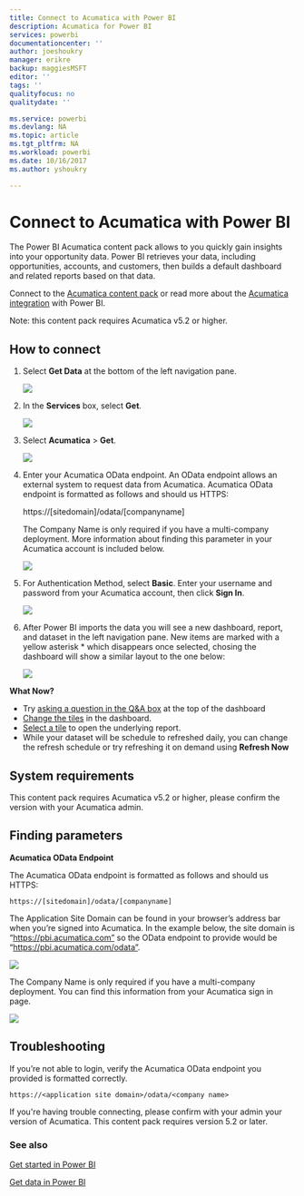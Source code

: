 ```yaml
---
title: Connect to Acumatica with Power BI
description: Acumatica for Power BI
services: powerbi
documentationcenter: ''
author: joeshoukry
manager: erikre
backup: maggiesMSFT
editor: ''
tags: ''
qualityfocus: no
qualitydate: ''

ms.service: powerbi
ms.devlang: NA
ms.topic: article
ms.tgt_pltfrm: NA
ms.workload: powerbi
ms.date: 10/16/2017
ms.author: yshoukry

---
```

# Connect to Acumatica with Power BI
The Power BI Acumatica content pack allows to you quickly gain insights into your opportunity data. Power BI retrieves your data, including opportunities, accounts, and customers, then builds a default dashboard and related reports based on that data.

Connect to the [Acumatica content pack](https://app.powerbi.com/getdata/services/acumatica) or read more about the [Acumatica integration](https://powerbi.microsoft.com/integrations/acumatica) with Power BI.

Note: this content pack requires Acumatica v5.2 or higher.

## How to connect
1. Select **Get Data** at the bottom of the left navigation pane.
   
   ![](media/service-connect-to-acumatica/getdata3.png)
2. In the **Services** box, select **Get**.
   
   ![](media/service-connect-to-acumatica/getdata2.png)
3. Select **Acumatica** \> **Get**.
   
   ![](media/service-connect-to-acumatica/acumatica.png)
4. Enter your Acumatica OData endpoint. An OData endpoint allows an external system to request data from Acumatica. Acumatica OData endpoint is formatted as follows and should us HTTPS:
   
     https://[sitedomain]/odata/[companyname]
   
   The Company Name is only required if you have a multi-company deployment. More information about finding this parameter in your Acumatica account is included below.
   
   ![](media/service-connect-to-acumatica/parameters.png)
5. For Authentication Method, select **Basic**. Enter your username and password from your Acumatica account, then click **Sign In**.
   
    ![](media/service-connect-to-acumatica/creds2.png)
6. After Power BI imports the data you will see a new dashboard, report, and dataset in the left navigation pane. New items are marked with a yellow asterisk \* which disappears once selected, chosing the dashboard will show a similar layout to the one below:
   
    ![](media/service-connect-to-acumatica/dashboard.png)

**What Now?**

* Try [asking a question in the Q&A box](service-q-and-a.md) at the top of the dashboard
* [Change the tiles](service-dashboard-edit-tile.md) in the dashboard.
* [Select a tile](service-dashboard-tiles.md) to open the underlying report.
* While your dataset will be schedule to refreshed daily, you can change the refresh schedule or try refreshing it on demand using **Refresh Now**

## System requirements
This content pack requires Acumatica v5.2 or higher, please confirm the version with your Acumatica admin.

## Finding parameters
**Acumatica OData Endpoint**

The Acumatica OData endpoint is formatted as follows and should us HTTPS:

    https://[sitedomain]/odata/[companyname]

The Application Site Domain can be found in your browser’s address bar when you’re signed into Acumatica. In the example below, the site domain is “https://pbi.acumatica.com” so the OData endpoint to provide would be “https://pbi.acumatica.com/odata”.

 ![](media/service-connect-to-acumatica/url.png)

The Company Name is only required if you have a multi-company deployment. You can find this information from your Acumatica sign in page.

![](media/service-connect-to-acumatica/signin2.png)

## Troubleshooting
If you’re not able to login, verify the Acumatica OData endpoint you provided is formatted correctly.

    https://<application site domain>/odata/<company name>

If you're having trouble connecting, please confirm with your admin your version of Acumatica. This content pack requires version 5.2 or later.

### See also
[Get started in Power BI](service-get-started.md)

[Get data in Power BI](service-get-data.md)

